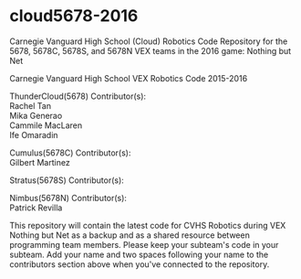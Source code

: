 # cloud5678-2016

Carnegie Vanguard High School (Cloud) Robotics Code Repository for the 5678, 5678C, 5678S, and 5678N VEX teams in the 2016 game: Nothing but Net

Carnegie Vanguard High School VEX Robotics Code 2015-2016

ThunderCloud(5678) Contributor(s):  
Rachel Tan  
Mika Generao  
Cammile MacLaren  
Ife Omaradin  

Cumulus(5678C) Contributor(s):  
Gilbert Martinez  

Stratus(5678S) Contributor(s): 
 
Nimbus(5678N) Contributor(s):   
Patrick Revilla  
 

This repository will contain the latest code for CVHS Robotics during VEX Nothing but Net as a backup and as a shared resource between programming team members. Please keep your subteam's code in your subteam. Add your name and two spaces following your name to the contributors section above when you've connected to the repository.
